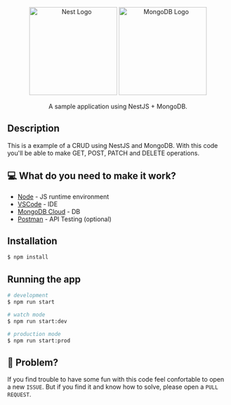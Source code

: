 <p align="center">
  <a href="https://nestjs.com/" target="blank"><img src="https://nestjs.com/img/logo-small.svg" width="200" alt="Nest Logo" /></a>
  <a href="https://cloud.mongodb.com/" target="blank"><img src="https://www.opc-router.de/wp-content/uploads/2021/03/mongodb_thumbnail.png" width="200" alt="MongoDB Logo" /></a>
</p>

[circleci-image]: https://img.shields.io/circleci/build/github/nestjs/nest/master?token=abc123def456
[circleci-url]: https://circleci.com/gh/nestjs/nest

  <p align="center">A sample application using NestJS + MongoDB.</p>
    <p align="center">
    
## Description

This is a example of a CRUD using NestJS and MongoDB. With this code you'll be able to make GET, POST, PATCH and DELETE operations.

## 💻 What do you need to make it work?

  -  [Node](https://nodejs.org/en/) - JS runtime environment
  -  [VSCode](https://code.visualstudio.com/) - IDE
  - [MongoDB Cloud](https://cloud.mongodb.com/) - DB
  - [Postman](https://www.postman.com/) - API Testing (optional)

## Installation

```bash
$ npm install
```

## Running the app

```bash
# development
$ npm run start

# watch mode
$ npm run start:dev

# production mode
$ npm run start:prod
```

## 🐛 Problem?
If you find trouble to have some fun with this code feel confortable to open a new `ISSUE`.
But if you find it and know how to solve, please open a `PULL REQUEST`.
